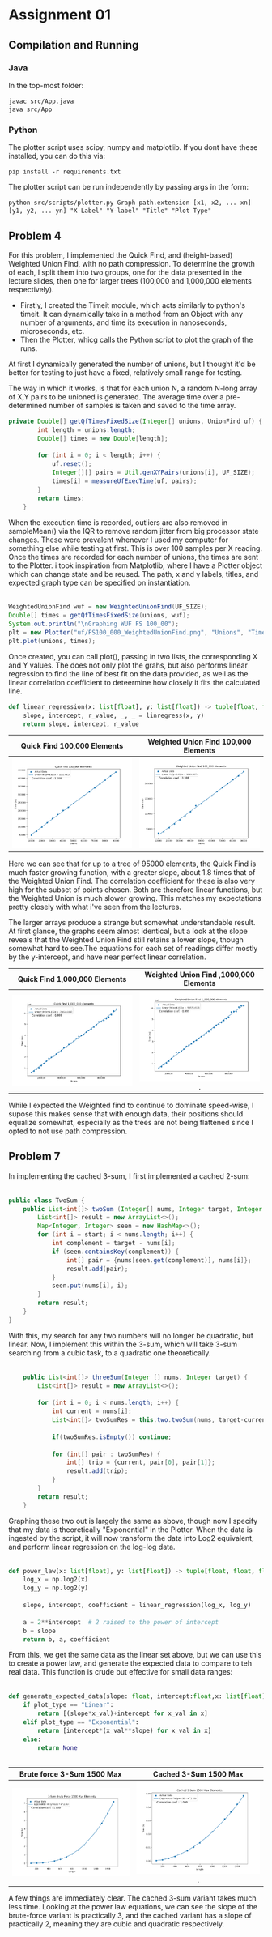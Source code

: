 # Assignment 01

## Compilation and Running
### Java
In the top-most folder:

```shell
javac src/App.java
java src/App
```

### Python
The plotter script uses scipy, numpy and matplotlib. If you dont have these installed, you can do this via:
```shell
pip install -r requirements.txt
```
The plotter script can be run independently by passing args in the form:
```
python src/scripts/plotter.py Graph path.extension [x1, x2, ... xn] [y1, y2, ... yn] "X-Label" "Y-label" "Title" "Plot Type"
```

## Problem 4

For this problem, I implemented the Quick Find, and (height-based) Weighted Union Find, with no path compression.
To determine the growth of each, I split them into two groups, one for the data presented in the lecture slides, then one 
for larger trees (100,000 and 1,000,000 elements respectively).
- Firstly, I created the Timeit module, which acts similarly to python's timeit. It can dynamically take in a method from an Object with any number of arguments, and time its execution in nanoseconds, microseconds, etc.
- Then the Plotter, whicg calls the Python script to plot the graph of the runs.

At first I dynamically generated the number of unions, but I thought it'd be better for testing to just have a fixed, relatively small range for testing.

The way in which it works, is that for each union N, a random N-long array of X,Y pairs to be unioned is generated. The average time over a pre-determined number of samples is taken and saved to the time array.

```Java
private Double[] getQfTimesFixedSize(Integer[] unions, UnionFind uf) {
        int length = unions.length;
        Double[] times = new Double[length];
        
        for (int i = 0; i < length; i++) {
            uf.reset();
            Integer[][] pairs = Util.genXYPairs(unions[i], UF_SIZE);
            times[i] = measureUfExecTime(uf, pairs);
        }
        return times;
    }
```

When the execution time is recorded, outliers are also removed in sampleMean() via the IQR to remove random jitter from big processor state changes. These were prevalent whenever I used my computer for something else while testing at first. This is over 100 samples per X reading.
Once the times are recorded for each number of unions, the times are sent to the Plotter. i took inspiration from Matplotlib, where I have a Plotter object which can change state and be reused. The path, x and y labels, titles, and expected graph type can be specified on instantiation.

```Java

WeightedUnionFind wuf = new WeightedUnionFind(UF_SIZE);
Double[] times = getQfTimesFixedSize(unions, wuf);
System.out.println("\nGraphing WUF FS 100_00");
plt = new Plotter("uf/FS100_000_WeightedUnionFind.png", "Unions", "Time (10 ns)", Plotter.Type.LINEAR,"Weighted Union Find 100_000 elements");
plt.plot(unions, times);

```

Once created, you can call plot(), passing in two lists, the corresponding X and Y values. The does not only plot the grahs, but also performs linear regression to find the line of best fit on the data provided, as well as the linear correlation coefficient to deteermine how closely it fits the calculated line.

```Python
def linear_regression(x: list[float], y: list[float]) -> tuple[float, float, float]:
    slope, intercept, r_value, _, _ = linregress(x, y)
    return slope, intercept, r_value
```

Quick Find 100,000 Elements|Weighted Union Find 100,000 Elements
:-------------------------:|:-------------------------:
![Graph](graphs/uf/FS100_000_QuickFind.png)| ![Graph](graphs/uf/FS100_000_WeightedUnionFind.png)

Here we can see that for up to a tree of 95000 elements, the Quick Find is much faster growing function, with a greater slope, about 1.8 times that of the Weighted Union Find. The correlation coefficient for these is also very high for the subset of points chosen. Both are therefore linear functions, but the Weighted Union is much slower growing. This matches my expectations pretty closely with what i've seen from the lectures.

The larger arrays produce a strange but somewhat understandable result. At first glance, the graphs seem almost identical, but a look at the slope reveals that the Weighted Union Find still retains a lower slope, though somewhat hard to see.The equations for each set of readings differ mostly by the y-intercept, and have near perfect linear correlation.

Quick Find 1,000,000 Elements|Weighted Union Find ,1000,000 Elements
:-------------------------:|:-------------------------:
![Graph](graphs/uf/FS1_000_000_QuickFind.png)| ![Graph](graphs/uf/FS1_000_000_WeightedUnionFind.png).

While I expected the Weighted find to continue to dominate speed-wise, I supose this makes sense that with enough data, their positions should equalize somewhat, especially as the trees are not being flattened since I opted to not use path compression.

## Problem 7

In implementing the cached 3-sum, I first implemented a cached 2-sum:

```Java

public class TwoSum {
    public List<int[]> twoSum (Integer[] nums, Integer target, Integer start) {
        List<int[]> result = new ArrayList<>();
        Map<Integer, Integer> seen = new HashMap<>();
        for (int i = start; i < nums.length; i++) {
            int complement = target - nums[i];
            if (seen.containsKey(complement)) {
                int[] pair = {nums[seen.get(complement)], nums[i]};
                result.add(pair);
            }
            seen.put(nums[i], i);
        }
        return result;
    }
}

```

With this, my search for any two numbers will no longer be quadratic, but linear. Now, I implement this within the 3-sum, which will take 3-sum searching from a cubic task, to a quadratic one theoretically.

```Java

    public List<int[]> threeSum(Integer [] nums, Integer target) {
        List<int[]> result = new ArrayList<>();

        for (int i = 0; i < nums.length; i++) {
            int current = nums[i];
            List<int[]> twoSumRes = this.two.twoSum(nums, target-current, i+1);

            if(twoSumRes.isEmpty()) continue;

            for (int[] pair : twoSumRes) {
                int[] trip = {current, pair[0], pair[1]};
                result.add(trip);
            }
        }
        return result;
    }

```

Graphing these two out is largely the same as above, though now I specify that my data is theoretically "Exponential" in the Plotter. When the data is ingested by the script, it will now transform the data into Log2 equivalent, and perform linear regression on the log-log data.

```Python

def power_law(x: list[float], y: list[float]) -> tuple[float, float, float]:
    log_x = np.log2(x)
    log_y = np.log2(y)

    slope, intercept, coefficient = linear_regression(log_x, log_y)

    a = 2**intercept  # 2 raised to the power of intercept
    b = slope
    return b, a, coefficient

```

 From this, we get the same data as the linear set above, but we can use this to create a power law, and generate the expected data to compare to teh real data. This function is crude but effective for small data ranges:

```Python

def generate_expected_data(slope: float, intercept:float,x: list[float], plot_type:str):
    if plot_type == "Linear":
        return [(slope*x_val)+intercept for x_val in x]
    elif plot_type == "Exponential":
        return [intercept*(x_val**slope) for x_val in x]
    else:
        return None
        
```

Brute force 3-Sum 1500 Max | Cached 3-Sum 1500 Max
:-------------------------:|:-------------------------:
![Graph](graphs/ksum/brute_force_1500.png)| ![Graph](graphs/ksum/cached_1500.png).

A few things are immediately clear. The cached 3-sum variant takes much less time. Looking at the power law equations, we can see the slope of the brute-force variant is practically 3, and the cached variant has a slope of practically 2, meaning they are cubic and quadratic respectively.